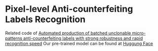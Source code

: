 # Pixel-level Anti-counterfeiting Labels Recognition
Related code of [Automated production of batched unclonable micro-patterns anti-counterfeiting labels with strong robustness and rapid recognition speed](https://arxiv.org/abs/2407.11886)
Our pre-trained model can be found at [Huggung Face](https://huggingface.co/lzy24601/Pixel-level-Anti-counterfeiting-Labels-Recognition/tree/main)
